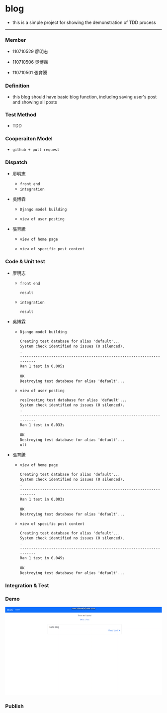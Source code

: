 # blog

- this is a simple project for showing the demonstration of TDD process

---

### Member

- 110710529 廖明志

- 110710506 吳博霖

* 110710501 張育騰

### Definition

- this blog should have basic blog function, including saving user's post and showing all posts

### Test Method

- TDD

### Cooperaiton Model

- `github + pull request`

### Dispatch

- 廖明志

  - `front end`

  * `integration`

- 吳博霖

  - `Django model building`

  - `view of user posting`

- 張育騰

  - `view of home page`

  - `view of specific post content`

### Code & Unit test

- 廖明志

  - `front end`

    ```
    result
    ```

  * `integration`

    ```
    result
    ```

- 吳博霖

  - `Django model building`

    ```
    Creating test database for alias 'default'...
    System check identified no issues (0 silenced).
    .
    ----------------------------------------------------------------------
    Ran 1 test in 0.005s

    OK
    Destroying test database for alias 'default'...

    ```

  - `view of user posting`

    ```
    resCreating test database for alias 'default'...
    System check identified no issues (0 silenced).
    .
    ----------------------------------------------------------------------
    Ran 1 test in 0.033s

    OK
    Destroying test database for alias 'default'...
    ult
    ```

- 張育騰

  - `view of home page`

    ```
    Creating test database for alias 'default'...
    System check identified no issues (0 silenced).
    .
    ----------------------------------------------------------------------
    Ran 1 test in 0.003s

    OK
    Destroying test database for alias 'default'...

    ```

  - `view of specific post content`

    ```
    Creating test database for alias 'default'...
    System check identified no issues (0 silenced).
    .
    ----------------------------------------------------------------------
    Ran 1 test in 0.049s

    OK
    Destroying test database for alias 'default'...
    ```

### Integration & Test

### Demo
![](src\demo.gif)

### Publish
